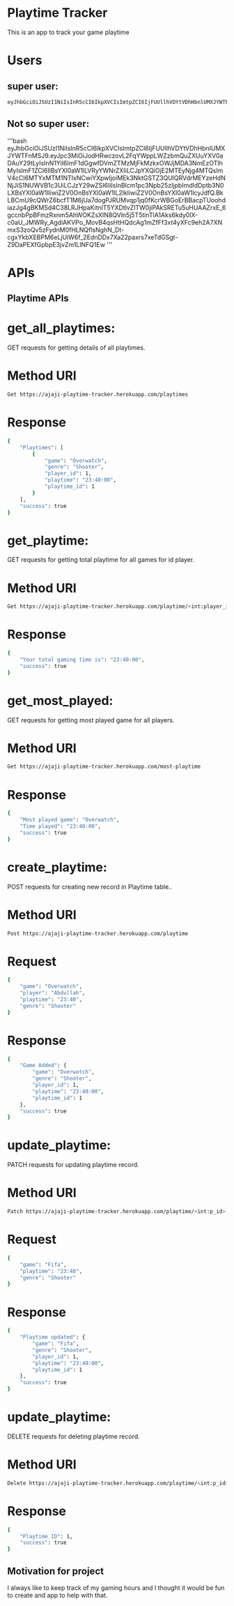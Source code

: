 # Playtime Tracker

This is an app to track your game playtime

# Users

## super user:

```bash
eyJhbGciOiJSUzI1NiIsInR5cCI6IkpXVCIsImtpZCI6IjFUUllhVDYtVDhHbnlUMXJYWTFnMSJ9.eyJpc3MiOiJodHRwczovL2FqYWppLWZzbmQuZXUuYXV0aDAuY29tLyIsInN1YiI6ImF1dGgwfDVmZTMzMjFkMzkxOWJjMDA3NmEzOTlhMyIsImF1ZCI6IlBsYXl0aW1lLVRyYWNrZXIiLCJpYXQiOjE2MTEyNjg0MTAsImV4cCI6MTYxMTM1NDgxMCwiYXpwIjoiMEk3NktGSTZ3QUlQRVdrMEYzeHdNNjJiS1NUWVB1c3UiLCJzY29wZSI6IiIsInBlcm1pc3Npb25zIjpbImRlbGV0ZTpwbGF5dGltZSIsImdldDptb3N0LXBsYXl0aW1lIiwiZ2V0OnBsYXl0aW1lL2lkIiwiZ2V0OnBsYXl0aW1lcyIsInBhdGNoOnBsYXl0aW1lIiwicG9zdDpwbGF5dGltZSJdfQ.W2eLuYzs-QXTjV2Vu2U2f2EsbIVDDL4j12zOD_g3p73S6-Wprq7MLlpBACjxvSE8n9yTP2PK41AfkLnftwnuIGe6rmb25FVNmEyuS3XKaEXPpz0kDqI6t1byJICoHOUt_vqGPlFZyXGCf0MotNcW0mYR8UKXnekjFKTkyWBVId7k5FurCuXkqRYHcXogzzGxY8vTeZ_ECIRF29ucaEnQPiwGEYgs7h9DhRJ88COxHj_kT15mLh8uug0mcTKrE-6OnwrbtRQV-82y5PRURrd4iodFp86lfbuAuke3PdMIYoUSF6EH7ff6NhhpG1bcyVkspkZnZ90FzZiWE5r7a6eD_A
```

## Not so super user:

'''bash
eyJhbGciOiJSUzI1NiIsInR5cCI6IkpXVCIsImtpZCI6IjFUUllhVDYtVDhHbnlUMXJYWTFnMSJ9.eyJpc3MiOiJodHRwczovL2FqYWppLWZzbmQuZXUuYXV0aDAuY29tLyIsInN1YiI6ImF1dGgwfDVmZTMzMjFkMzkxOWJjMDA3NmEzOTlhMyIsImF1ZCI6IlBsYXl0aW1lLVRyYWNrZXIiLCJpYXQiOjE2MTEyNjg4MTQsImV4cCI6MTYxMTM1NTIxNCwiYXpwIjoiMEk3NktGSTZ3QUlQRVdrMEYzeHdNNjJiS1NUWVB1c3UiLCJzY29wZSI6IiIsInBlcm1pc3Npb25zIjpbImdldDptb3N0LXBsYXl0aW1lIiwiZ2V0OnBsYXl0aW1lL2lkIiwiZ2V0OnBsYXl0aW1lcyJdfQ.BkLBCmU9cQWrZ6bcfT1M6jUa7dogPJRUMvqp1jq0fKcrWBGoErBBacpTUoohdiazJg4gBKMSd4C38LRJHpaKitnlT5YXDtlvZlTW0jiPAkSRETu5uHUAAZrxE_6gccnbPpBFmzRxnm5AhWOKZsXIN8QVln5j5T5tinTlA1Aks6kdy0lX-c0aU_JMWRy_AgdiAKVPo_MovB4qsHtHQdcAg1mZfFf3xt4yXFc9eh2A7XNmxS3zoQv5zFydnM0fHLNQflsNghN_Dt-cgxYkbXEBPM6eLjUiW6f_2EdnDDx7Xa22paxrs7xeTdGSgt-Z9DaPEXfGpbpE3jvZm1LlNFQ1Ew
'''

# APIs

## Playtime APIs

# get_all_playtimes:

GET requests for getting details of all playtimes.

# Method URI

```bash
Get https://ajaji-playtime-tracker.herokuapp.com/playtimes
```

# Response

```bash
{
    "Playtimes": [
        {
            "game": "Overwatch",
            "genre": "Shooter",
            "player_id": 1,
            "playtime": "23:40:00",
            "playtime_id": 1
        }
    ],
    "success": true
}
```

# get_playtime:

GET requests for getting total playtime for all games for id player.

# Method URI

```bash
Get https://ajaji-playtime-tracker.herokuapp.com/playtime/<int:player_id>
```

# Response

```bash
{
    "Your total gaming time is": "23:40:00",
    "success": true
}
```

# get_most_played:

GET requests for getting most played game for all players.

# Method URI

```bash
Get https://ajaji-playtime-tracker.herokuapp.com/most-playtime
```

# Response

```bash
{
    "Most played game": "Overwatch",
    "Time played": "23:40:00",
    "success": true
}
```

# create_playtime:

POST requests for creating new record in Playtime table..

# Method URI

```bash
Post https://ajaji-playtime-tracker.herokuapp.com/playtime
```

# Request

```bash
{
    "game": "Overwatch",
    "player": "Abdullah",
    "playtime": "23:40",
    "genre": "Shooter"
}
```

# Response

```bash
{
    "Game Added": {
        "game": "Overwatch",
        "genre": "Shooter",
        "player_id": 1,
        "playtime": "23:40:00",
        "playtime_id": 1
    },
    "success": true
}
```

# update_playtime:

PATCH requests for updating playtime record.

# Method URI

```bash
Patch https://ajaji-playtime-tracker.herokuapp.com/playtime/<int:p_id>
```

# Request

```bash
{
    "game": "Fifa",
    "playtime": "23:40",
    "genre": "Shooter"
}
```

# Response

```bash
{
    "Playtime updated": {
        "game": "Fifa",
        "genre": "Shooter",
        "player_id": 1,
        "playtime": "23:40:00",
        "playtime_id": 1
    },
    "success": true
}
```

# update_playtime:

DELETE requests for deleting playtime record.

# Method URI

```bash
Delete https://ajaji-playtime-tracker.herokuapp.com/playtime/<int:p_id>
```

# Response

```bash
{
    "Playtime ID": 1,
    "success": true
}
```

## Motivation for project

I always like to keep track of my gaming hours and I thought it would be fun to create and app to help with that.

